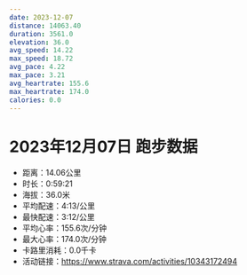 ```yaml
---
date: 2023-12-07
distance: 14063.40
duration: 3561.0
elevation: 36.0
avg_speed: 14.22
max_speed: 18.72
avg_pace: 4.22
max_pace: 3.21
avg_heartrate: 155.6
max_heartrate: 174.0
calories: 0.0
---
```


# 2023年12月07日 跑步数据

- 距离：14.06公里
- 时长：0:59:21
- 海拔：36.0米
- 平均配速：4:13/公里
- 最快配速：3:12/公里
- 平均心率：155.6次/分钟
- 最大心率：174.0次/分钟
- 卡路里消耗：0.0千卡
- 活动链接：https://www.strava.com/activities/10343172494
